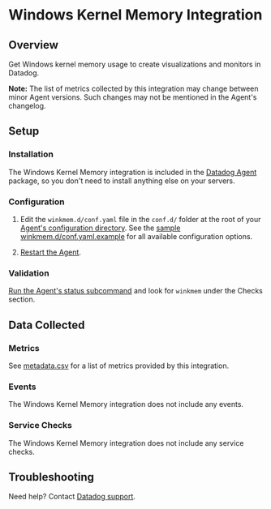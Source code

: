 # Windows Kernel Memory Integration

## Overview

Get Windows kernel memory usage to create visualizations and monitors in Datadog.

**Note:** The list of metrics collected by this integration may change between minor Agent versions. Such changes may not be mentioned in the Agent's changelog.

## Setup

### Installation

The Windows Kernel Memory integration is included in the [Datadog Agent][1] package, so you don't need to install anything else on your servers.

### Configuration

1. Edit the `winkmem.d/conf.yaml` file in the `conf.d/` folder at the root of your [Agent's configuration directory][2]. See the [sample winkmem.d/conf.yaml.example][3] for all available configuration options.

2. [Restart the Agent][4].

### Validation

[Run the Agent's status subcommand][6] and look for `winkmem` under the Checks section.

## Data Collected

### Metrics

See [metadata.csv][6] for a list of metrics provided by this integration.

### Events

The Windows Kernel Memory integration does not include any events.

### Service Checks

The Windows Kernel Memory integration does not include any service checks.

## Troubleshooting

Need help? Contact [Datadog support][5].

[1]: https://app.khulnasoft.com/account/settings/agent/latest
[2]: https://docs.khulnasoft.com/agent/guide/agent-configuration-files/#agent-configuration-directory
[3]: https://github.com/KhulnaSoft/datadog-agent/blob/master/cmd/agent/dist/conf.d/winkmem.d/conf.yaml.example
[4]: https://docs.khulnasoft.com/agent/guide/agent-commands/#start-stop-and-restart-the-agent
[5]: https://docs.khulnasoft.com/help/
[6]: https://github.com/KhulnaSoft/integrations-core/blob/master/winkmem/metadata.csv